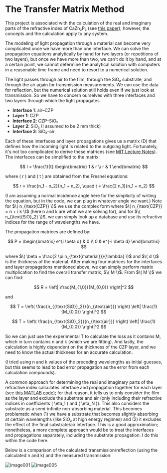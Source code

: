 # The Transfer Matrix Method

This project is associated with the calculation of the real and imaginary parts of the refractive index of CaZn₂P₂ (see [this paper](https://doi.org/10.1002/aenm.202402640)); however, the concepts and the calculation apply to any system.

The modeling of light propagation through a material can become very complicated once we have more than one interface. We can solve the propagation equations analytically by hand for two layers (or repetitions of two layers), but once we have more than two, we can't do it by hand, and at a certain point, we cannot determine the analytical solution with computers in a reasonable time frame and need to resort to a numerical solution.

The light passes through air to the film, through the SiO₂ substrate, and through the air again for transmission measurements. We can use the data for reflection, but the numerical solution still holds even if we just look at transmission. So we have to concern ourselves with three interfaces and two layers through which the light propagates.

- **Interface 1**: air–CZP
- **Layer 1**: CZP
- **Interface 2**: CZP–SiO₂
- **Layer 2**: SiO₂ (I assumed to be 2 mm thick)
- **Interface 3**: SiO₂–air

Each of these interfaces and layer propagations gives us a matrix (D) that defines how the incoming light is related to the outgoing light. Fortunately, it's not too complicated to derive these matrices (see [MIT Lecture Notes](https://ocw.mit.edu/courses/3-024-electronic-optical-and-magnetic-properties-of-materials-spring-2013/bc1be0fe02cf4f8845cc7c8c5ed97008_MIT3_024S13_2012lec23.pdf)). The interfaces can be simplified to the matrix:

$$
I = \frac{1}{t} \begin{bmatrix} 1 & r \\ r & 1 \end{bmatrix}
$$

where \( r \) and \( t \) are obtained from the Fresnel equations:

$$
r = \frac{n_1 - n_2}{n_1 + n_2}, \quad t = \frac{2 n_1}{n_1 + n_2}
$$

(I am assuming a normal incidence angle here for the simplicity of writing the equation, but in the code, we can plug in whatever angle we want.) Note for $\( n_{\text{CZP}} \)$ we use the complex form where $\( n_{\text{CZP}} = n + i k \)$ (here n and k are what we are solving for), and for $\( n_{\text{SiO}_2} \)$, we can simply look up a database and use its refractive indices for the range of wavelengths we have.

The propagation matrices are defined by:

$$
P = \begin{bmatrix} e^{i \beta d} & 0 \\ 0 & e^{-i \beta d} \end{bmatrix}
$$

where $\( \beta = \frac{2 \pi n_{\text{material}}}{\lambda} \)$ and $\( d \)$ is the thickness of the material. After making four matrices for the interfaces and layer propagations mentioned above, we can simply perform matrix multiplication to find the overall transfer matrix, $\( M \)$. From $\( M \)$ we can find:

$$
R = \left| \frac{M_{1,0}}{M_{0,0}} \right|^2
$$

and

$$
T = \left( \frac{n_{{\text{SiO}}_2}}{n_{\text{air}}} \right) \left| \frac{1}{M_{0,0}} \right|^2
$$

$$
T = \left( \frac{n_{\text{SiO}_2}}{n_{\text{air}}} \right) \left| \frac{1}{M_{0,0}} \right|^2
$$

So we can just use the experimental T to calculate the loss as it contains M, which in turn contains n and k (which we are fitting). And lastly, the calculation is highly dependent on the thickness of the CZP layer, and we need to know the actual thickness for an accurate calculation.

(I tried using n and k values of the preceding wavelengths as initial guesses, but this seems to lead to bad error propagation as the error from each calculation compounds).

A common approach for determining the real and imaginary parts of the refractive index calculates interface and propagation together for each layer (see [this MATLAB code](https://www.mathworks.com/matlabcentral/fileexchange/50923-jreftran-a-layered-thin-film-transmission-and-reflection-coefficient-calculator)); for that reason, it tells us to only consider the film as the layer and exclude the substrate and air (only including their refractive indices in coefficients \( \eta_1 \) and \( \eta_N \)). This also considers the substrate as a semi-infinite non-absorbing material. This becomes problematic when (1) we have a substrate that becomes slightly absorbing at certain wavelengths (like SiO₂ at high energy regimes) and (2) it excludes the effect of the final substrate/air interface. This is a good approximation; nonetheless, a more complete approach would be to treat the interfaces and propagations separately, including the substrate propagation. I do this within the code here.

Below is a comparison of the calculated transmission/reflection (using the calculated n and k) and the measured transmission:

![image001](https://github.com/user-attachments/assets/74736398-a193-4cc9-9583-1f9e2b88248e)
![image005](https://github.com/user-attachments/assets/40f874a0-e81d-4a5a-9e1e-8f39bf72ee08)
